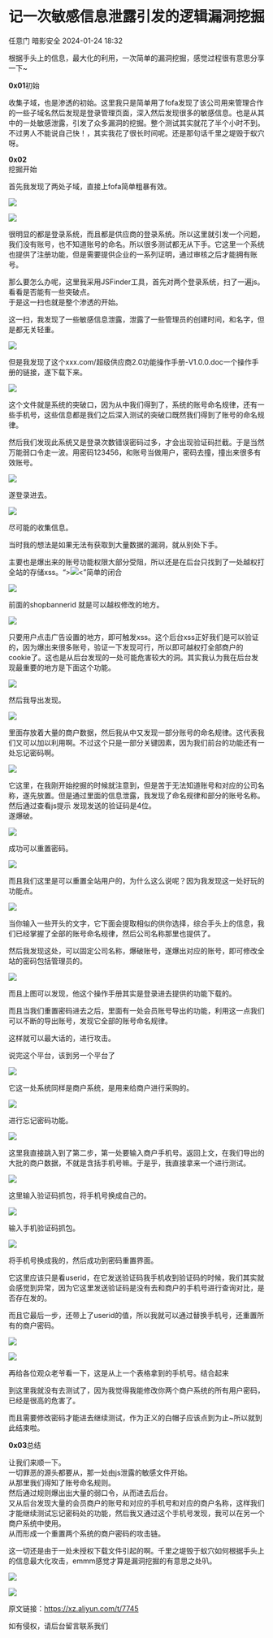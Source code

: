 #  记一次敏感信息泄露引发的逻辑漏洞挖掘   
任意门  暗影安全   2024-01-24 18:32  
  
根据手头上的信息，最大化的利用，一次简单的漏洞挖掘，感觉过程很有意思分享一下~  
  
**0x01**初始  
  
收集子域，也是渗透的初始。这里我只是简单用了fofa发现了该公司用来管理合作的一些子域名然后发现是登录管理页面，深入然后发现很多的敏感信息。也是从其中的一处敏感泄露，引发了众多漏洞的挖掘。整个测试其实就花了半个小时不到。不过男人不能说自己快！，其实我花了很长时间呢。还是那句话千里之堤毁于蚁穴呀。  
  
**0x02**  
挖掘开始  
  
首先我发现了两处子域，直接上fofa简单粗暴有效。  
  
![](https://mmbiz.qpic.cn/mmbiz_png/iar31WKQlTTrCicKYnibWibyV8RzQBMJEgJFrvrNT1QVlBms7zAqaUAFyN3uxPEDibHxMXQ96uThkdCeIhtVPldNAEA/640?wx_fmt=png&from=appmsg "")  
  
![](https://mmbiz.qpic.cn/mmbiz_png/iar31WKQlTTrCicKYnibWibyV8RzQBMJEgJFwha0fNdcicLiag8yx4qS8ZRibIlJA5NohCicRmcTFCb5AiariaYkEialcgzLQ/640?wx_fmt=png&from=appmsg "")  
  
很明显的都是登录系统，而且都是供应商的登录系统。所以这里就引发一个问题，我们没有账号，也不知道账号的命名。所以很多测试都无从下手。它这里一个系统也提供了注册功能，但是需要提供企业的一系列证明，通过审核之后才能拥有账号。  
  
那么要怎么办呢，这里我采用JSFinder工具，首先对两个登录系统，扫了一遍js。  
看看是否能有一些突破点。  
于是这一扫也就是整个渗透的开始。  
  
这一扫，我发现了一些敏感信息泄露，泄露了一些管理员的创建时间，和名字，但是都无关轻重。  
  
![](https://mmbiz.qpic.cn/mmbiz_png/iar31WKQlTTrCicKYnibWibyV8RzQBMJEgJFRHAFqMNDkHY7y0Cib7aAC6WmWZgR5Z5JQZyqoBRETfbqoEMnibYH4UOQ/640?wx_fmt=png&from=appmsg "")  
  
但是我发现了这个xxx.com/超级供应商2.0功能操作手册-V1.0.0.doc一个操作手册的链接，遂下载下来。  
  
![](https://mmbiz.qpic.cn/mmbiz_png/iar31WKQlTTrCicKYnibWibyV8RzQBMJEgJFbWtFVQS0nLZgwoZpibOSaosVgibicC8vyPGgKKTq9Cl4T309eOMI2yg7g/640?wx_fmt=png&from=appmsg "")  
  
这个文件就是系统的突破口，因为从中我们得到了，系统的账号命名规律，还有一些手机号，这些信息都是我们之后深入测试的突破口既然我们得到了账号的命名规律。  
  
然后我们发现此系统又是登录次数错误密码过多，才会出现验证码拦截。于是当然万能弱口令走一波。用密码123456，和账号当做用户，密码去撞，撞出来很多有效账号。  
  
![](https://mmbiz.qpic.cn/mmbiz_png/iar31WKQlTTrCicKYnibWibyV8RzQBMJEgJFdh9yZjDAYgPULz4MfMaLa75PdUjqWHmyZyYm3EJwcNAXibG0ictRcJJw/640?wx_fmt=png&from=appmsg "")  
  
遂登录进去。  
  
![](https://mmbiz.qpic.cn/mmbiz_png/iar31WKQlTTrCicKYnibWibyV8RzQBMJEgJFkFsibzLC8H3k0GvbzibFFMMJ0BQkGOia3hCUUcw7W13TMQkvqPUUOSaZQ/640?wx_fmt=png&from=appmsg "")  
  
尽可能的收集信息。  
  
当时我的想法是如果无法有获取到大量数据的漏洞，就从别处下手。  
  
主要也是爆出来的账号功能权限大部分受阻，所以还是在后台只找到了一处越权打全站的存储xss。“><img src=x onerror=alert(1)><”简单的闭合  
  
![](https://mmbiz.qpic.cn/mmbiz_png/iar31WKQlTTrCicKYnibWibyV8RzQBMJEgJFibuib9uhN8eMdzPpEaADtNOloKicflpWa4z7CaAve92BhXyMNTJHiblgAg/640?wx_fmt=png&from=appmsg "")  
  
前面的shopbannerid 就是可以越权修改的地方。  
  
![](https://mmbiz.qpic.cn/mmbiz_png/iar31WKQlTTrCicKYnibWibyV8RzQBMJEgJFE790TcgsKrGXwJuHFHOMQHQ3oO2cib7sd7saI5a0mvKmqThRUFKibGNA/640?wx_fmt=png&from=appmsg "")  
  
只要用户点击广告设置的地方，即可触发xss。这个后台xss正好我们是可以验证的，因为爆出来很多账号，验证一下发现可行，所以即可越权打全部商户的cookie了。这也是从后台发现的一处可能危害较大的洞。其实我认为我在后台发现最重要的地方是下面这个功能。  
  
![](https://mmbiz.qpic.cn/mmbiz_png/iar31WKQlTTrCicKYnibWibyV8RzQBMJEgJF8HjkUMrXic39C1wW3U9gFsYuLl82WDLheNWtCHNYXUCVkm4SJzZX8icg/640?wx_fmt=png&from=appmsg "")  
  
然后我导出发现。  
  
![](https://mmbiz.qpic.cn/mmbiz_png/iar31WKQlTTrCicKYnibWibyV8RzQBMJEgJF9mnuRZyYiaicK3iaSiahoLYbJCiaPf7z9H1UFt8PEwSe5TQ9RWLyLNhPXzQ/640?wx_fmt=png&from=appmsg "")  
  
里面存放着大量的商户数据，然后我从中又发现一部分账号的命名规律。这代表我们又可以加以利用啊。不过这个只是一部分关键因素，因为我们前台的功能还有一处忘记密码啊。  
  
![](https://mmbiz.qpic.cn/mmbiz_png/iar31WKQlTTrCicKYnibWibyV8RzQBMJEgJFZHSfWQrRhd4EOtfTQNb17T1n6lFxNpkjmnBNC2oBgCQJISY9FJ01Rg/640?wx_fmt=png&from=appmsg "")  
  
  
它这里，在我刚开始挖掘的时候就注意到，但是苦于无法知道账号和对应的公司名称，遂先放置。但是通过里面的信息泄露，我发现了命名规律和部分的账号名称。  
然后通过查看js提示 发现发送的验证码是4位。  
遂爆破。  
  
![](https://mmbiz.qpic.cn/mmbiz_png/iar31WKQlTTrCicKYnibWibyV8RzQBMJEgJF3WvuE0AUadulGrv42Ko3kOq8p1WDiaqQHicLQpYP68SsSwh3EDWeEtzQ/640?wx_fmt=png&from=appmsg "")  
  
成功可以重置密码。  
  
![](https://mmbiz.qpic.cn/mmbiz_png/iar31WKQlTTrCicKYnibWibyV8RzQBMJEgJFu98ME02pssfnepDHOZPlbnQ09PTw8xaCQ44sX7Be3zWufmc5gJzbxA/640?wx_fmt=png&from=appmsg "")  
  
而且我们这里是可以重置全站用户的，为什么这么说呢？因为我发现这一处好玩的功能点。  
  
![](https://mmbiz.qpic.cn/mmbiz_png/iar31WKQlTTrCicKYnibWibyV8RzQBMJEgJFTfH2CiaCVleJWJDibPOBUsSmk84WM1e2InZiaSU3oB9Piaib1wWBPUclrMA/640?wx_fmt=png&from=appmsg "")  
  
当你输入一些开头的文字，它下面会提取相似的供你选择，综合手头上的信息，我们已经掌握了全部的账号命名规律，然后公司名称那里也提供了。  
  
然后我发现这处，可以固定公司名称，爆破账号，遂爆出对应的账号，即可修改全站的密码包括管理员的。  
  
![](https://mmbiz.qpic.cn/mmbiz_png/iar31WKQlTTrCicKYnibWibyV8RzQBMJEgJFVoXVPEWHtbWoowkheCjTsZUmDibRhdYx2Va7kCe3PUvaQjpnlmj4fMQ/640?wx_fmt=png&from=appmsg "")  
  
而且上图可以发现，他这个操作手册其实是登录进去提供的功能下载的。  
  
而且当我们重置密码进去之后，里面有一处会员账号导出的功能，利用这一点我们可以不断的导出账号，发现它全部的账号命名规律。  
  
这样就可以最大话的，进行攻击。  
  
说完这个平台，该到另一个平台了  
  
![](https://mmbiz.qpic.cn/mmbiz_png/iar31WKQlTTrCicKYnibWibyV8RzQBMJEgJF17ia9UCskS15jv2DSrjJicyzr78TTViaOPsLJzicLdHI6BMziaGW1QK3CfQ/640?wx_fmt=png&from=appmsg "")  
  
它这一处系统同样是商户系统，是用来给商户进行采购的。  
  
![](https://mmbiz.qpic.cn/mmbiz_png/iar31WKQlTTrCicKYnibWibyV8RzQBMJEgJFibych8YLYN0mBib6lnFaJdPnbsHq8UTVyp9C4m6nuC9FlMlfgTTTxNEA/640?wx_fmt=png&from=appmsg "")  
  
进行忘记密码功能。  
  
![](https://mmbiz.qpic.cn/mmbiz_png/iar31WKQlTTrCicKYnibWibyV8RzQBMJEgJFOmOrH8TSAoGlLsGFicpqFCrWWCRoBEtSnuVPgUYFSnnxGX8HDC9a6Uw/640?wx_fmt=png&from=appmsg "")  
  
这里我直接跳入到了第二步，第一处要输入商户手机号。返回上文，在我们导出的大批的商户数据，不就是含括手机号嘛。于是乎，我直接拿来一个进行测试。  
  
![](https://mmbiz.qpic.cn/mmbiz_png/iar31WKQlTTrCicKYnibWibyV8RzQBMJEgJFyicvovGULaFibw9uUThvhGQZeo7ZCktpHsN1P0FfxIyhC9pwXKOiaVmTg/640?wx_fmt=png&from=appmsg "")  
  
这里输入验证码抓包，将手机号换成自己的。  
  
![](https://mmbiz.qpic.cn/mmbiz_png/iar31WKQlTTrCicKYnibWibyV8RzQBMJEgJFTzA05Lzjlo2IbqVNHUlQspCAXWWqpmdp4ia2US9uK2PIGzfglsTY6WA/640?wx_fmt=png&from=appmsg "")  
  
输入手机验证码抓包。  
  
![](https://mmbiz.qpic.cn/mmbiz_png/iar31WKQlTTrCicKYnibWibyV8RzQBMJEgJFBzcVecUj2tCxlBGSJW63ScMMhMJmE4ZJnGdBrHawHk0smNN5gestMg/640?wx_fmt=png&from=appmsg "")  
  
将手机号换成我的，然后成功到密码重置界面。  
  
它这里应该只是看userid，在它发送验证码我手机收到验证码的时候，我们其实就会感觉到异常，因为它这里发送验证码是没有去和商户的手机号进行查询对比，是否存在发的。  
  
而且它最后一步，还带上了userid的值，所以我就可以通过替换手机号，还重置所有的商户密码。  
  
![](https://mmbiz.qpic.cn/mmbiz_png/iar31WKQlTTrCicKYnibWibyV8RzQBMJEgJF5RKVS7lYgfvsPwnqMNwiaib2WWPVcMwUr6h91OzJrO95icdmNcmouj3bg/640?wx_fmt=png&from=appmsg "")  
  
![](https://mmbiz.qpic.cn/mmbiz_png/iar31WKQlTTrCicKYnibWibyV8RzQBMJEgJF63yqIvxhhefAT6ialaxk8AmPpMkIyLbaVnVPakKsJBt569qFgUrTJiaA/640?wx_fmt=png&from=appmsg "")  
  
再给各位观众老爷看一下，这是从上一个表格拿到的手机号。结合起来  
  
到这里我就没有去测试了，因为我觉得我能修改你两个商户系统的所有用户密码，已经是很高的危害了。  
  
而且需要修改密码才能进去继续测试，作为正义的白帽子应该点到为止~所以就到此结束啦。  
  
**0x03**总结  
  
让我们来顺一下。  
一切罪恶的源头都要从，那一处由js泄露的敏感文件开始。  
从那里我们得知了账号命名规则。  
然后通过规则爆出出大量的弱口令，从而进去后台。  
又从后台发现大量的会员商户的账号和对应的手机号和对应的商户名称，这样我们才能继续测试忘记密码处的功能，然后我又通过这个手机号发现，我可以在另一个商户系统中使用。  
从而形成一个重置两个系统的商户密码的攻击链。  
  
这一切还是由于一处未授权下载文件引起的啊。千里之堤毁于蚁穴如何根据手头上的信息最大化攻击，emmm感觉才算是漏洞挖掘的有意思之处叭。  
  
  
  
  
![](https://mmbiz.qpic.cn/mmbiz_jpg/PrTu58FA79bwwicW0Lg5LyzhwsucDdaP0hr0FHcjJAFUFsXjCHqia5BbgavliabU5SlZ6icq5jNN3VoDoGgRQTJFRw/640?wx_fmt=jpeg "")  
  
![](https://mmbiz.qpic.cn/mmbiz_png/PrTu58FA79arIQGU74rJvbDtBoicQlQ8rRztCvXRfJR3OFmyBS0A21eDnAcj4VROWoKia7SyWCfu388aWyfGEo8Q/640?wx_fmt=png "")  
  
  
  
原文链接：https://xz.aliyun.com/t/7745  
  
如有侵权，请后台留言联系我们  
  
  
